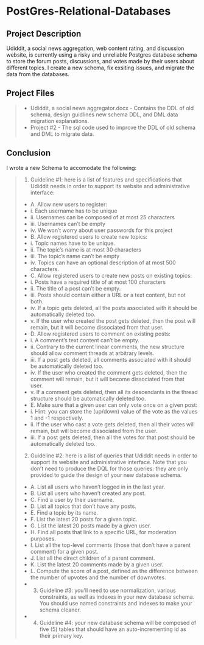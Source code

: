 # PostGres-Relational-Databases
## Project Description
Udiddit, a social news aggregation, web content rating, and discussion website, is currently using a risky and unreliable Postgres database schema to store the forum posts, discussions, and votes made by their users about different topics. I create a new schema, fix exsiting issues, and migrate the data from the databases.<br>

## Project Files
> * Udiddit, a social news aggregator.docx - Contains the DDL of old schema, design guidlines new schema DDL, and DML data migration explanations.
> * Project #2 -  The sql code used to improve the DDL of old schema and DML to migrate data.

## Conclusion
I wrote a new Schema to accomodate the following: <br>

> 1.	Guideline #1: here is a list of features and specifications that Udiddit needs in order to support its website and administrative interface:
> * A.	Allow new users to register: <br>
> * i.	Each username has to be unique <br>
> * ii.	Usernames can be composed of at most 25 characters <br>
> * iii.	Usernames can’t be empty <br>
> * iv.	We won’t worry about user passwords for this project <br>
> * B.	Allow registered users to create new topics: <br>
> * i.	Topic names have to be unique. <br>
> * ii.	The topic’s name is at most 30 characters <br>
> * iii.	The topic’s name can’t be empty <br>
> * iv.	Topics can have an optional description of at most 500 characters. <br>
> * C.	Allow registered users to create new posts on existing topics: <br>
> * i.	Posts have a required title of at most 100 characters <br>
> * ii.	The title of a post can’t be empty. <br>
> * iii.	Posts should contain either a URL or a text content, but not both. <br>
> * iv.	If a topic gets deleted, all the posts associated with it should be automatically deleted too. <br>
> * v.	If the user who created the post gets deleted, then the post will remain, but it will become dissociated from that user. <br>
> * D.	Allow registered users to comment on existing posts: <br>
> * i.	A comment’s text content can’t be empty. <br>
> * ii.	Contrary to the current linear comments, the new structure should allow comment threads at arbitrary levels. <br>
> * iii.	If a post gets deleted, all comments associated with it should be automatically deleted too. <br>
> * iv.	If the user who created the comment gets deleted, then the comment will remain, but it will become dissociated from that user. <br>
> * v.	If a comment gets deleted, then all its descendants in the thread structure should be automatically deleted too. <br>
> * E.	Make sure that a given user can only vote once on a given post: <br>
> * i.	Hint: you can store the (up/down) value of the vote as the values 1 and -1 respectively. <br>
> * ii.	If the user who cast a vote gets deleted, then all their votes will remain, but will become dissociated from the user. <br>
> * iii. If a post gets deleted, then all the votes for that post should be automatically deleted too. <br>
> 2.	Guideline #2: here is a list of queries that Udiddit needs in order to support its website and administrative interface. Note that you don’t need to produce the DQL for those queries: they are only provided to guide the design of your new database schema. <br>
> * A.	List all users who haven’t logged in in the last year. <br>
> * B.	List all users who haven’t created any post. <br>
> * C.	Find a user by their username. <br>
> * D.	List all topics that don’t have any posts. <br>
> * E.	Find a topic by its name. <br>
> * F.	List the latest 20 posts for a given topic. <br>
> * G.	List the latest 20 posts made by a given user. <br>
> * H.	Find all posts that link to a specific URL, for moderation purposes. <br>
> * I.	List all the top-level comments (those that don’t have a parent comment) for a given post. <br>
> * J.	List all the direct children of a parent comment. <br>
> * K.	List the latest 20 comments made by a given user. <br>
> * L.	Compute the score of a post, defined as the difference between the number of upvotes and the number of downvotes. <br>
> * 3.	Guideline #3: you’ll need to use normalization, various constraints, as well as indexes in your new database schema. You should use named constraints and indexes to make your schema cleaner. <br>
> * 4.	Guideline #4: your new database schema will be composed of five (5) tables that should have an auto-incrementing id as their primary key. <br>
